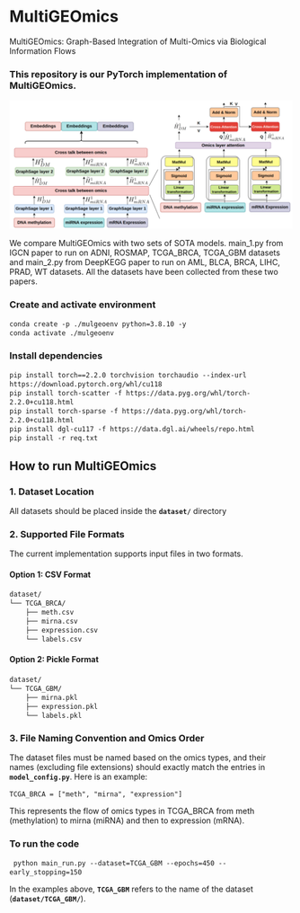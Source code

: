 # MultiGEOmics
MultiGEOmics: Graph-Based Integration of Multi-Omics via Biological
Information Flows

### This repository is our PyTorch implementation of MultiGEOmics.

<p align="center">
  <img 
    src="image/Architecture.png" 
    alt="MultiGEOmics architecture" 
    width="800" 
  >
</p>

We compare MultiGEOmics with two sets of SOTA models. main_1.py from IGCN paper to run on ADNI, ROSMAP, TCGA_BRCA, TCGA_GBM datasets and main_2.py from DeepKEGG paper to run on AML, BLCA, BRCA, LIHC, PRAD, WT datasets. All the datasets have been collected from these two papers. 


### Create and activate environment
```shell script
conda create -p ./mulgeoenv python=3.8.10 -y
conda activate ./mulgeoenv
```



### Install dependencies 
```shell script
pip install torch==2.2.0 torchvision torchaudio --index-url https://download.pytorch.org/whl/cu118
pip install torch-scatter -f https://data.pyg.org/whl/torch-2.2.0+cu118.html
pip install torch-sparse -f https://data.pyg.org/whl/torch-2.2.0+cu118.html
pip install dgl-cu117 -f https://data.dgl.ai/wheels/repo.html
pip install -r req.txt
```


## How to run MultiGEOmics
### 1. Dataset Location
All datasets should be placed inside the **`dataset/`** directory
### 2. Supported File Formats
The current implementation supports input files in two formats.

#### Option 1: CSV Format

```text
dataset/
└── TCGA_BRCA/
    ├── meth.csv
    ├── mirna.csv
    ├── expression.csv
    └── labels.csv
```
#### Option 2: Pickle Format 

```text
dataset/
└── TCGA_GBM/
    ├── mirna.pkl
    ├── expression.pkl
    └── labels.pkl
```
### 3. File Naming Convention and Omics Order
The dataset files must be named based on the omics types, and their names (excluding file extensions) should exactly match the entries in **`model_config.py`**.  Here is an example:
```text
TCGA_BRCA = ["meth", "mirna", "expression"]
```
This represents the flow of omics types in TCGA_BRCA from meth (methylation) to mirna (miRNA) and then to expression (mRNA).

### To run the code
```shell script
 python main_run.py --dataset=TCGA_GBM --epochs=450 --early_stopping=150
```
In the examples above, **`TCGA_GBM`** refers to the name of the dataset (**`dataset/TCGA_GBM/`**).



